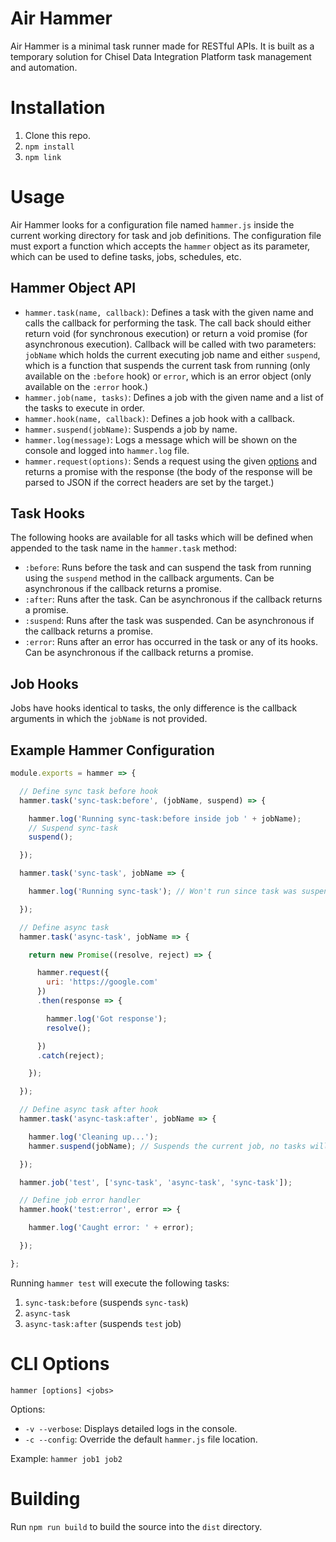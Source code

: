 # Air Hammer

Air Hammer is a minimal task runner made for RESTful APIs. It is built as a temporary solution for Chisel Data Integration Platform task management and automation.

# Installation

  1. Clone this repo.
  2. `npm install`
  3. `npm link`

# Usage

Air Hammer looks for a configuration file named `hammer.js` inside the current working directory for task and job definitions. The configuration file must export a function which accepts the `hammer` object as its parameter, which can be used to define tasks, jobs, schedules, etc.

## Hammer Object API

  - `hammer.task(name, callback)`: Defines a task with the given name and calls the callback for performing the task. The call back should either return void (for synchronous execution) or return a void promise (for asynchronous execution). Callback will be called with two parameters: `jobName` which holds the current executing job name and either `suspend`, which is a function that suspends the current task from running (only available on the `:before` hook) or `error`, which is an error object (only available on the `:error` hook.)
  - `hammer.job(name, tasks)`: Defines a job with the given name and a list of the tasks to execute in order.
  - `hammer.hook(name, callback)`: Defines a job hook with a callback.
  - `hammer.suspend(jobName)`: Suspends a job by name.
  - `hammer.log(message)`: Logs a message which will be shown on the console and logged into `hammer.log` file.
  - `hammer.request(options)`: Sends a request using the given [options](https://www.npmjs.com/package/request#requestoptions-callback) and returns a promise with the response (the body of the response will be parsed to JSON if the correct headers are set by the target.)

## Task Hooks

The following hooks are available for all tasks which will be defined when appended to the task name in the `hammer.task` method:
  - `:before`: Runs before the task and can suspend the task from running using the `suspend` method in the callback arguments. Can be asynchronous if the callback returns a promise.
  - `:after`: Runs after the task. Can be asynchronous if the callback returns a promise.
  - `:suspend`: Runs after the task was suspended. Can be asynchronous if the callback returns a promise.
  - `:error`: Runs after an error has occurred in the task or any of its hooks. Can be asynchronous if the callback returns a promise.

## Job Hooks

Jobs have hooks identical to tasks, the only difference is the callback arguments in which the `jobName` is not provided.

## Example Hammer Configuration

```js
module.exports = hammer => {

  // Define sync task before hook
  hammer.task('sync-task:before', (jobName, suspend) => {

    hammer.log('Running sync-task:before inside job ' + jobName);
    // Suspend sync-task
    suspend();

  });

  hammer.task('sync-task', jobName => {

    hammer.log('Running sync-task'); // Won't run since task was suspended

  });

  // Define async task
  hammer.task('async-task', jobName => {

    return new Promise((resolve, reject) => {

      hammer.request({
        uri: 'https://google.com'
      })
      .then(response => {

        hammer.log('Got response');
        resolve();

      })
      .catch(reject);

    });

  });

  // Define async task after hook
  hammer.task('async-task:after', jobName => {

    hammer.log('Cleaning up...');
    hammer.suspend(jobName); // Suspends the current job, no tasks will be run after this point

  });

  hammer.job('test', ['sync-task', 'async-task', 'sync-task']);

  // Define job error handler
  hammer.hook('test:error', error => {

    hammer.log('Caught error: ' + error);

  });

};
```

Running `hammer test` will execute the following tasks:
  1. `sync-task:before` (suspends `sync-task`)
  2. `async-task`
  3. `async-task:after` (suspends `test` job)

# CLI Options

`hammer [options] <jobs>`

Options:
  - `-v --verbose`: Displays detailed logs in the console.
  - `-c --config`: Override the default `hammer.js` file location.

Example: `hammer job1 job2`

# Building

Run `npm run build` to build the source into the `dist` directory.
